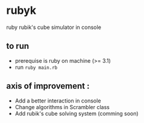 # rubyk
ruby rubik's cube simulator in console

## to run
* prerequise is ruby on machine (>= 3.1)
* run `ruby main.rb`


## axis of improvement :
* Add a better interaction in console
* Change algorithms in Scrambler class
* Add rubik's cube solving system (comming soon)

